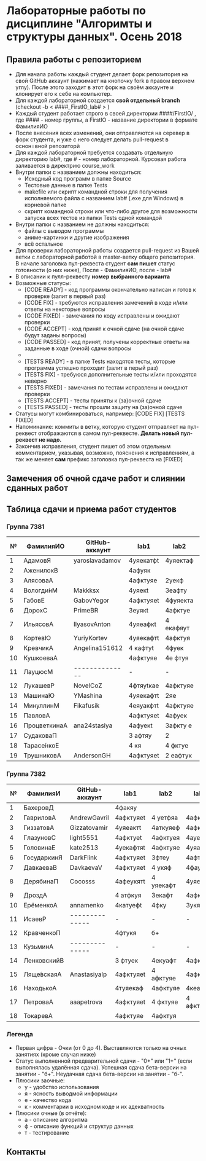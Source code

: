 # Лабораторные работы по дисциплине "Алгоримты и структуры данных". Осень 2018

## Правила работы с репозиторием

- Для начала работы каждый студент делает форк репозитория на свой GitHub аккаунт (нажимает на кнопочку fork в правом верхнем углу). После этого заходит в этот форк на своём аккаунте и клонирует его к себе на компьютер.
- Для каждой лабораторной создается **свой отдельный branch** (checkout -b < ####\_FirstIO\_lab# > )
- Каждый студент работает строго в своей директории ####/FirstIO/ , где #### - номер группы, а FirstIO - название директории в формате ФамилияИО
- После внесения всех изменений, они отправляются на серевер в форк студента, и уже с него следует делать pull-request в оснон=вной репозиторй
- Для каждой лабораторной требуется создавать отдельную директорию lab#, где # - номер лабораторной. Курсовая работа заливается в директрию course_work
- Внутри папки с названием должны находиться:
    * Исходный код программ в папке Source
    * Тестовые данные в папке Tests
    * makefile или скрипт командной строки для получения исполняемого файла с названием lab# (.exe для Windows) в корневой папке
    * скрипт командной строки или что-либо другое для возможности запуска всех тестов из папки Tests одной командой
- Внутри папки с названием не должны находиться:
    * файлы с выводом программы
    * аниме-картинки и другие изображения
    * всё остальное
- Для проверки лабораторной работы создается pull-request из Вашей ветки с лабораторной работой в master-ветку общего репозитория. В начале заголовка пул-реквеста студент **сам пишет** статус готовности (о них ниже), После - ФамилияИО, после - lab#
- В описании к пулл-реквесту **номер выбранного варианта**
- Возможные статусы:
    * [CODE READY]  - код программы окончательно написан и готов к проверке (залит в первый раз)
    * [CODE FIX]    - требуются исправления замечений в коде и/или ответы на некоторые вопросы
    * [CODE FIXED]  - замечания по коду исправлены и ожидают проверки
    * [CODE ACCEPT] - код принят к очной сдаче (на очной сдаче будут заданы вопросы)
    * [CODE PASSED] - код принят, получены корректные ответы на заданные в ходе (очной) сдачи вопросы
    * 
    * [TESTS READY]  - в папке Tests находятся тесты, которые программа успешно проходит (залит в перый раз)
    * [TESTS FIX]    - требуюся дополнительные тесты и/или проходятся неверно
    * [TESTS FIXED]  - замечания по тестам исправлены и ожидают проверки
    * [TESTS ACCEPT] - тесты приняты к (за)очной сдаче
    * [TESTS PASSED] - тесты прошли защиту на (за)очной сдаче
- Статусы могут комбинироваться, например: [CODE FIX] [TESTS FIXED] 
- Напоминание: коммиты в ветку, которую студент отправляет на пул-реквест отображаются в самом пул-реквесте. **Делать новый пул-реквест не надо.**
- Закончив исправления, студент пишет об этом отдельным комментарием, указывая, возможно, пояснения к исправлениям, а так же меняет **сам** префикс заголовка пул-реквеста на [FIXED]

## Замечения об очной сдаче работ и слиянии сданных работ


## Таблица сдачи и приема работ студентов

### Группа 7381

| №| ФамилияИО   | GitHub-аккаунт |  lab1   |  lab2   |  lab3   |  lab4   |  lab5   |course_work| 
| -| ------------| ---------------| ------- | ------- | ------- | ------- | ------- |-----------| 
| 1| АдамовЯ     | yaroslavadamov |4уяекатфt|4уяектаф |4уяекафт |4уяекафт |3афктуяе |           | 
| 2| АженилокВ   |                |4афуяк   |         |         |         |         |           | 
| 3| АлясоваА    |                |4афктуяе |2уекф    |3якф     |3афек    |         |           | 
| 4| Вологди́нМ   | Makkksx        |4уяекt   |3еафту   |4уякафт  |4 афктуе |3афктуя  |     3     | 
| 5| ГабовЕ      | GabovYegor     |4афктуяеt|4фуяекта |4 афеукт |4афктуяе |3афктуяе |     3     | 
| 6| ДорохС      | PrimeBR        |3еуякt   |4афктуе  |4афктуе  |4афктуяе |3афктуяе |     3     | 
| 7| ИльясовА    | IlyasovAnton   |4уяеафкt |4 екафяут|4у екаф  |4афтуя   |3афтек   |     3     | 
| 8| КортевЮ     | YuriyKortev    |4уяекафтt|4афктуя  |4 екафту |4аефктуя |3афктуяе |           | 
| 9| КревчикА    | Angelina151612 |4 кафтуt |4фуек    |2фтуяе   |4афктуяе |         |           | 
|10| КушкоеваА   |                |4афктуяе |4е фтуя  |4афктуяе |         |         |           | 
|11| ЛауцюсМ     | -------------- |    -    |    -    |    -    |    -    |    -    |      -    | 
|12| ЛукашевР    | NovelCoZ       |4фтяуtкаe|4афктуяе |4афктуяе |         |         |           | 
|13| МашинаЮ     | YMashina       |4уяекафтt|2яе      |4афеуя   |         |         |           | 
|14| МинуллинМ   | Fikafusik      |4еяуакфтt|4афктуяе |4аткеуфя |4афктуея |3аектфяу |     4     | 
|15| ПавловА     |                |4афктуяеt|4афуек   |4афкуяе  |4афтуек  |         |           | 
|16| ПроцветкинаА| ana24stasiya   |4афуекt  |3афкту е |4 уе афт |2.афтеу  |1.ке     |     2     | 
|17| СудаковаП   |                |3 афтяу  |2        |3кт      |         |         |           | 
|18| Тарасе́нкоЕ  |                |4 кя     |4 фктуе  |4афктуяе |3афктуе  |         |           | 
|19| ТрушниковА  | AndersonGH     |4афктуяеt|2 еафтук |4уеякафт |4фктуяе  |3афктуяе |     3     | 


### Группа 7382

| №| ФамилияИ    | GitHub-аккаунт |  lab1   |  lab2   |  lab3   |  lab4   |  lab5   |course_work| 
| -| ------------| -------------- | ------- | ------- | ------- | ------- | ------- |-----------| 
| 1| БахеровД    |                |4факяу   |         |         |         |         |           | 
| 2| ГавриловА   | AndrewGavril   |4афктуяеt|4 уетфяа |4афктуяе |4актуяе  |3афктуяе |           | 
| 3| ГиззатовА   | Gizzatovamir   |4уяеактt |4аткуяеф |4афктуяе |3афкте   |         |           | 
| 4| ГлазуновС   | light5551      |4афктуеt |4афктуея |4ауекфтя |4афтуяе  |3афтуяе  |     4     | 
| 5| ГоловинаЕ   | kate2513       |4уекафтяt|4афктуяе |4уяафкте |4уекафт  |3афктуе  |           | 
| 6| ГосударкинЯ | DarkFlink      |4афктуяеt|3фтеу    |4афтекя  |4атфуяе  |3афктуяе |     4     | 
| 7| ДавкаеваВ   | DavkaevaV      |4афктуяеt|4  укяф  |4фауяк   |3афт     |3афтке   |           | 
| 8| ДерябинаП   | Cocosss        |4афеукятt|4 уяекафт|4уяекафт |4афктуяе |3афктуяе |           | 
| 9| ДроздА      |                |4 атфкуя |3екафт   |4афктуяе |4афктуяе |3афктуяе |           | 
|10| ЕрёменкоА   | annamenko      |4катуефt |4фку     |3укяаф   |4афтуяе  |3афктяе  |     4     | 
|11| ИсаевР      | -------------- |    -    |    -    |    -    |    -    |    -    |      -    | 
|12| КравченкоП  |                |4фтукя   |б+       |         |         |         |           | 
|13| КузьминА    | -------------- |    -    |    -    |    -    |    -    |    -    |      -    | 
|14| ЛенковскийВ |                |3 фтуек  |4екуафт  |4афктуяе |4уяекафт |3афктуяе |           | 
|15| Ляще́вскаяА  | Anastasiyalp   |4афктуяеt|4 афктуяе|4афктяе  |4аткуяфе |3афуяек  |           | 
|16| НаходькоА   |                |4туяекаф |4афктуяе |4кеафт   |4екяафту |         |           | 
|17| ПетроваА    | aaapetrova     |4афктуяеt|4 фктуяе |4 афктуяе|4афктуя  |3афктуяе |     4     | 
|18| ТокаревА    |                |4афктуяе |4афктуя  |         |         |         |           | 


### Легенда
- Первая цифра - Очки (от 0 до 4). Выставляются только на очных занятиях (кроме случая ниже)
- Статус выполненной предварительной сдачи - "0+" или "1+" (если выполнялась удалённая сдача). Успешная сдача бета-версии на занятии - "б+". Неудачная сдача бета-версии на занятии - "б-".
- Плюсики заочные:
    * у - удобство использования
    * я - ясность выводмой информации
    * е - качество кода
    * к - комментарии в исходном коде и их адекватность 
- Плюсики очные (в отчёте):
    * а - описание алгоритма
    * ф - описание функций и структур данных
    * т - тестирование
## Контакты

